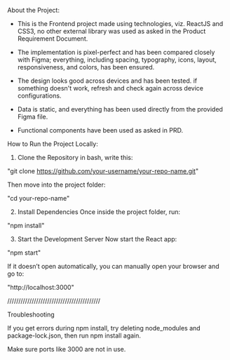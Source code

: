 About the Project:

- This is the Frontend project made using technologies, viz. ReactJS and CSS3, no other external library was used as asked in the Product Requirement Document.

- The implementation is pixel-perfect and has been compared closely with Figma; everything, including spacing, typography, icons, layout, responsiveness, and colors, has been ensured.

- The design looks good across devices and has been tested. if something doesn't work, refresh and check again across device configurations.

- Data is static, and everything has been used directly from the provided Figma file.

- Functional components have been used as asked in PRD.

How to Run the Project Locally:

1. Clone the Repository
in bash, write this:

"git clone https://github.com/your-username/your-repo-name.git"

Then move into the project folder:

"cd your-repo-name"

2. Install Dependencies
Once inside the project folder, run:

"npm install"

3. Start the Development Server
Now start the React app:

"npm start"

If it doesn’t open automatically, you can manually open your browser and go to:

"http://localhost:3000"

//////////////////////////////////////////

Troubleshooting

If you get errors during npm install, try deleting node_modules and package-lock.json, then run npm install again.

Make sure ports like 3000 are not in use.
